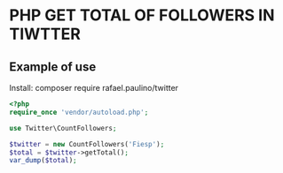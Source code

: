 # PHP GET TOTAL OF FOLLOWERS IN TIWTTER

## Example of use

Install: composer require rafael.paulino/twitter

```php
<?php
require_once 'vendor/autoload.php';

use Twitter\CountFollowers;

$twitter = new CountFollowers('Fiesp');
$total = $twitter->getTotal();
var_dump($total);
```
